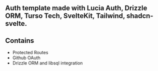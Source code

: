 ## Auth template made with Lucia Auth, Drizzle ORM, Turso Tech, SvelteKit, Tailwind, shadcn-svelte.

## Contains

- Protected Routes
- Github OAuth
- Drizzle ORM and libsql integration
